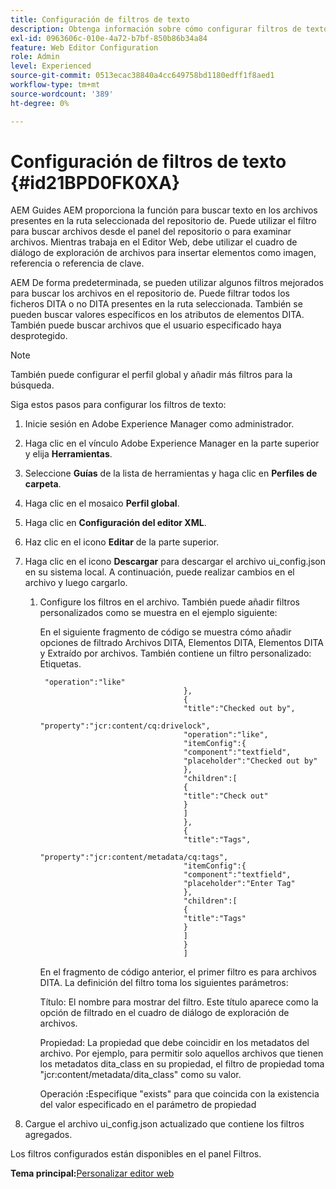 ```yaml
---
title: Configuración de filtros de texto
description: Obtenga información sobre cómo configurar filtros de texto
exl-id: 0963606c-010e-4a72-b7bf-850b86b34a84
feature: Web Editor Configuration
role: Admin
level: Experienced
source-git-commit: 0513ecac38840a4cc649758bd1180edff1f8aed1
workflow-type: tm+mt
source-wordcount: '389'
ht-degree: 0%

---
```


# Configuración de filtros de texto {#id21BPD0FK0XA}

AEM Guides AEM proporciona la función para buscar texto en los archivos presentes en la ruta seleccionada del repositorio de. Puede utilizar el filtro para buscar archivos desde el panel del repositorio o para examinar archivos. Mientras trabaja en el Editor Web, debe utilizar el cuadro de diálogo de exploración de archivos para insertar elementos como imagen, referencia o referencia de clave.

AEM De forma predeterminada, se pueden utilizar algunos filtros mejorados para buscar los archivos en el repositorio de. Puede filtrar todos los ficheros DITA o no DITA presentes en la ruta seleccionada. También se pueden buscar valores específicos en los atributos de elementos DITA. También puede buscar archivos que el usuario especificado haya desprotegido.

>[!NOTE]
>
> También puede configurar el perfil global y añadir más filtros para la búsqueda.

Siga estos pasos para configurar los filtros de texto:

1. Inicie sesión en Adobe Experience Manager como administrador.
1. Haga clic en el vínculo Adobe Experience Manager en la parte superior y elija **Herramientas**.
1. Seleccione **Guías** de la lista de herramientas y haga clic en **Perfiles de carpeta**.
1. Haga clic en el mosaico **Perfil global**.
1. Haga clic en **Configuración del editor XML**.
1. Haz clic en el icono **Editar** de la parte superior.
1. Haga clic en el icono **Descargar** para descargar el archivo ui\_config.json en su sistema local. A continuación, puede realizar cambios en el archivo y luego cargarlo.
   1. Configure los filtros en el archivo. También puede añadir filtros personalizados como se muestra en el ejemplo siguiente:

      En el siguiente fragmento de código se muestra cómo añadir opciones de filtrado Archivos DITA, Elementos DITA, Elementos DITA y Extraído por archivos. También contiene un filtro personalizado: Etiquetas.

      ```
       "operation":"like"
                                      },
                                      {
                                      "title":"Checked out by",
                                      "property":"jcr:content/cq:drivelock",
                                      "operation":"like",
                                      "itemConfig":{
                                      "component":"textfield",
                                      "placeholder":"Checked out by"
                                      },
                                      "children":[
                                      {
                                      "title":"Check out"
                                      }
                                      ]
                                      },
                                      {
                                      "title":"Tags",
                                      "property":"jcr:content/metadata/cq:tags",
                                      "itemConfig":{
                                      "component":"textfield",
                                      "placeholder":"Enter Tag"
                                      },
                                      "children":[
                                      {
                                      "title":"Tags"
                                      }
                                      ]
                                      }
                                      ]
      ```

      En el fragmento de código anterior, el primer filtro es para archivos DITA. La definición del filtro toma los siguientes parámetros:

      **&#x200B;**&#x200B;Título&#x200B;**&#x200B;**: El nombre para mostrar del filtro. Este título aparece como la opción de filtrado en el cuadro de diálogo de exploración de archivos.

      **&#x200B;**&#x200B;Propiedad&#x200B;**&#x200B;**: La propiedad que debe coincidir en los metadatos del archivo. Por ejemplo, para permitir solo aquellos archivos que tienen los metadatos dita\_class en su propiedad, el filtro de propiedad toma &quot;jcr:content/metadata/dita\_class&quot; como su valor.

      **&#x200B;**&#x200B;Operación **:**&#x200B;Especifique &quot;exists&quot; para que coincida con la existencia del valor especificado en el parámetro de propiedad

1. Cargue el archivo ui\_config.json actualizado que contiene los filtros agregados.

Los filtros configurados están disponibles en el panel Filtros.

**Tema principal:**&#x200B;[&#x200B; Personalizar editor web](conf-web-editor.md)

